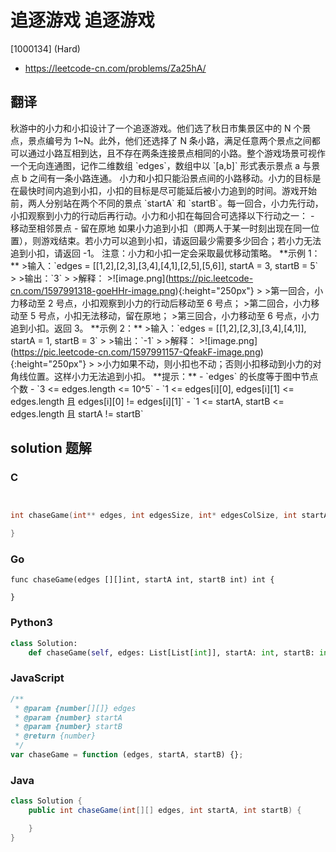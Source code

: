 # 追逐游戏 追逐游戏

[1000134] (Hard)

- https://leetcode-cn.com/problems/Za25hA/

## 翻译

秋游中的小力和小扣设计了一个追逐游戏。他们选了秋日市集景区中的 N 个景点，景点编号为 1~N。此外，他们还选择了 N 条小路，满足任意两个景点之间都可以通过小路互相到达，且不存在两条连接景点相同的小路。整个游戏场景可视作一个无向连通图，记作二维数组 \`edges\`，数组中以 \`\[a,b\]\` 形式表示景点 a 与景点 b 之间有一条小路连通。 小力和小扣只能沿景点间的小路移动。小力的目标是在最快时间内追到小扣，小扣的目标是尽可能延后被小力追到的时间。游戏开始前，两人分别站在两个不同的景点 \`startA\` 和 \`startB\`。每一回合，小力先行动，小扣观察到小力的行动后再行动。小力和小扣在每回合可选择以下行动之一： - 移动至相邻景点 - 留在原地 如果小力追到小扣（即两人于某一时刻出现在同一位置），则游戏结束。若小力可以追到小扣，请返回最少需要多少回合；若小力无法追到小扣，请返回 -1。 注意：小力和小扣一定会采取最优移动策略。 \*\*示例 1：\*\* >输入：\`edges = \[\[1,2\],\[2,3\],\[3,4\],\[4,1\],\[2,5\],\[5,6\]\], startA = 3, startB = 5\` > >输出：\`3\` > >解释： >!\[image.png\](https://pic.leetcode-cn.com/1597991318-goeHHr-image.png){:height="250px"} > >第一回合，小力移动至 2 号点，小扣观察到小力的行动后移动至 6 号点； >第二回合，小力移动至 5 号点，小扣无法移动，留在原地； >第三回合，小力移动至 6 号点，小力追到小扣。返回 3。 \*\*示例 2：\*\* >输入：\`edges = \[\[1,2\],\[2,3\],\[3,4\],\[4,1\]\], startA = 1, startB = 3\` > >输出：\`-1\` > >解释： >!\[image.png\](https://pic.leetcode-cn.com/1597991157-QfeakF-image.png){:height="250px"} > >小力如果不动，则小扣也不动；否则小扣移动到小力的对角线位置。这样小力无法追到小扣。 \*\*提示：\*\* - \`edges\` 的长度等于图中节点个数 - \`3 <= edges.length <= 10^5\` - \`1 <= edges\[i\]\[0\], edges\[i\]\[1\] <= edges.length 且 edges\[i\]\[0\] != edges\[i\]\[1\]\` - \`1 <= startA, startB <= edges.length 且 startA != startB\`

## solution 题解

### C

```c


int chaseGame(int** edges, int edgesSize, int* edgesColSize, int startA, int startB){

}
```

### Go

```golang
func chaseGame(edges [][]int, startA int, startB int) int {

}
```

### Python3

```python
class Solution:
    def chaseGame(self, edges: List[List[int]], startA: int, startB: int) -> int:
```

### JavaScript

```javascript
/**
 * @param {number[][]} edges
 * @param {number} startA
 * @param {number} startB
 * @return {number}
 */
var chaseGame = function (edges, startA, startB) {};
```

### Java

```java
class Solution {
    public int chaseGame(int[][] edges, int startA, int startB) {

    }
}
```
